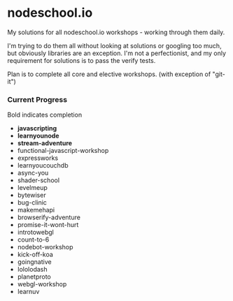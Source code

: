 nodeschool.io
=============

My solutions for all nodeschool.io workshops - working through them daily.

I'm trying to do them all without looking at solutions or googling too much, but obviously libraries are an exception. I'm not a perfectionist, and my only requirement for solutions is to pass the verify tests.

Plan is to complete all core and elective workshops. (with exception of "git-it")

### Current Progress
Bold indicates completion
- **javascripting**
- **learnyounode**
- **stream-adventure**
- functional-javascript-workshop
- expressworks
- learnyoucouchdb
- async-you
- shader-school
- levelmeup
- bytewiser
- bug-clinic
- makemehapi
- browserify-adventure
- promise-it-wont-hurt
- introtowebgl
- count-to-6
- nodebot-workshop
- kick-off-koa
- goingnative
- lololodash
- planetproto
- webgl-workshop
- learnuv

